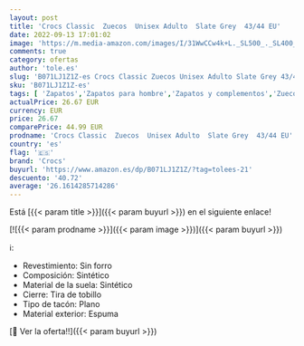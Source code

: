 ```yaml
---
layout: post
title: 'Crocs Classic  Zuecos  Unisex Adulto  Slate Grey  43/44 EU'
date: 2022-09-13 17:01:02
image: 'https://m.media-amazon.com/images/I/31WwCCw4k+L._SL500_._SL400_.jpg'
comments: true
category: ofertas
author: 'tole.es'
slug: 'B071LJ1Z1Z-es Crocs Classic Zuecos Unisex Adulto Slate Grey 43/44 EU'
sku: 'B071LJ1Z1Z-es'
tags: [ 'Zapatos','Zapatos para hombre','Zapatos y complementos','Zuecos y mules para hombre','crocs','zuecos','🇪🇸', ]
actualPrice: 26.67 EUR
currency: EUR
price: 26.67
comparePrice: 44.99 EUR
prodname: 'Crocs Classic  Zuecos  Unisex Adulto  Slate Grey  43/44 EU'
country: 'es'
flag: '🇪🇸'
brand: 'Crocs'
buyurl: 'https://www.amazon.es/dp/B071LJ1Z1Z/?tag=tolees-21'
descuento: '40.72'
average: '26.1614285714286'
---
```


Está [{{< param title >}}]({{< param buyurl >}}) en el siguiente enlace!

[![{{< param prodname >}}]({{< param image >}})]({{< param buyurl >}})

ℹ️:

- Revestimiento: Sin forro
- Composición: Sintético
- Material de la suela: Sintético
- Cierre: Tira de tobillo
- Tipo de tacón: Plano
- Material exterior: Espuma

[🛒 Ver la oferta!!]({{< param buyurl >}})
